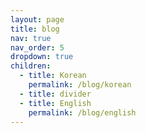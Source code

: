```yaml
---
layout: page
title: blog
nav: true
nav_order: 5
dropdown: true
children:
  - title: Korean
    permalink: /blog/korean
  - title: divider
  - title: English
    permalink: /blog/english
---
```

